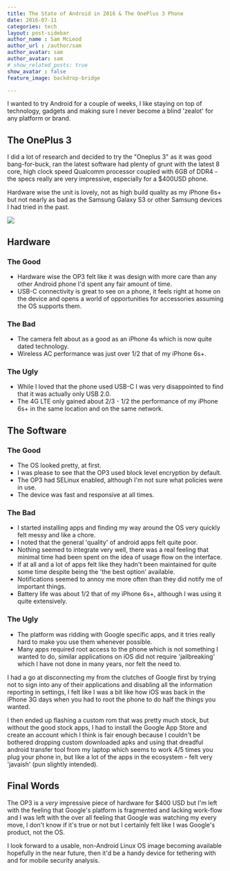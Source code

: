 ```yaml
---
title: The State of Android in 2016 & The OnePlus 3 Phone
date: 2016-07-11
categories: tech
layout: post-sidebar
author_name : Sam McLeod
author_url : /author/sam
author_avatar: sam
author_avatar: sam
# show_related_posts: true
show_avatar : false
feature_image: backdrop-bridge

---
```


I wanted to try Android for a couple of weeks, I like staying on top of technology, gadgets and making sure I never become a blind 'zealot' for any platform or brand.

## The OnePlus 3

I did a lot of research and decided to try the "Oneplus 3" as it was good bang-for-buck, ran the latest software had plenty of grunt with the latest 8 core, high clock speed Qualcomm processor coupled with 6GB of DDR4 - the specs really are very impressive, especially for a $400USD phone.

Hardware wise the unit is lovely, not as high build quality as my iPhone 6s+ but not nearly as bad as the Samsung Galaxy S3 or other Samsung devices I had tried in the past.

![](http://medias.mensquare.com/wp-content/uploads/2016/06/15091937/oneplus-3-photos-officielles_48.jpg)

## Hardware

### The Good

- Hardware wise the OP3 felt like it was design with more care than any other Android phone I'd spent any fair amount of time.
- USB-C connectivity is great to see on a phone, it feels right at home on the device and opens a world of opportunities for accessories assuming the OS supports them.

### The Bad

- The camera felt about as a good as an iPhone 4s which is now quite dated technology.
- Wireless AC performance was just over 1/2 that of my iPhone 6s+.

### The Ugly

- While I loved that the phone used USB-C I was very disappointed to find that it was actually only USB 2.0.
- The 4G LTE only gained about 2/3 - 1/2 the performance of my iPhone 6s+ in the same location and on the same network.

## The Software

### The Good

- The OS looked pretty, at first.
- I was please to see that the OP3 used block level encryption by default.
- The OP3 had SELinux enabled, although I'm not sure what policies were in use.
- The device was fast and responsive at all times.

### The Bad

- I started installing apps and finding my way around the OS very quickly felt messy and like a chore.
- I noted that the general 'quality' of android apps felt quite poor.
- Nothing seemed to integrate very well, there was a real feeling that minimal time had been spent on the idea of usage flow on the interface.
- If at all and a lot of apps felt like they hadn't been maintained for quite some time despite being the 'the best option' available.
- Notifications seemed to annoy me more often than they did notify me of important things.
- Battery life was about 1/2 that of my iPhone 6s+, although I was using it quite extensively.

### The Ugly

- The platform was ridding with Google specific apps, and it tries really hard to make you use them whenever possible.
- Many apps required root access to the phone which is not something I wanted to do, similar applications on iOS did not require 'jailbreaking' which I have not done in many years, nor felt the need to.

I had a go at disconnecting my from the clutches of Google first by trying not to sign into any of their applications and disabling all the information reporting in settings, I felt like I was a bit like how iOS was back in the iPhone 3G days when you had to root the phone to do half the things you wanted.

I then ended up flashing a custom rom that was pretty much stock, but without the good stock apps, I had to install the Google App Store and create an account which I think is fair enough because I couldn't be bothered dropping custom downloaded apks and using that dreadful android transfer tool from my laptop which seems to work 4/5 times you plug your phone in, but like a lot of the apps in the ecosystem - felt very 'javaish' (pun slightly intended).

## Final Words

The OP3 is a _very_ impressive piece of hardware for $400 USD but I'm left with the feeling that Google's platform is fragmented and lacking work-flow and I was left with the over all feeling that Google was watching my every move, I don't know if it's true or not but I certainly felt like I was Google's product, not the OS.

I look forward to a usable, non-Android Linux OS image becoming available hopefully in the near future, then it'd be a handy device for tethering with and for mobile security analysis.
